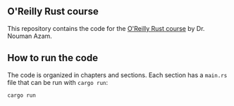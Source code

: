 ## O'Reilly Rust course

This repository contains the code for the [O'Reilly Rust course](https://www.oreilly.com/videos/rust-programming-masterclass/9781804612187/) by Dr. Nouman Azam.

## How to run the code

The code is organized in chapters and sections. Each section has a `main.rs` file that can be run with `cargo run`:

```bash
cargo run   
```
